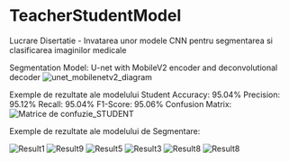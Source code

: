 # TeacherStudentModel
Lucrare Disertatie - Invatarea unor modele CNN pentru segmentarea si clasificarea imaginilor medicale

Segmentation Model: U-net with MobileV2 encoder and deconvolutional decoder
![unet_mobilenetv2_diagram](https://github.com/user-attachments/assets/dfb7b899-5f95-4906-ba25-e9fb812e6aa9)

Exemple de rezultate ale modelului Student
Accuracy: 95.04%
Precision: 95.12%
Recall: 95.04%
F1-Score: 95.06%
Confusion Matrix:
![Matrice de confuzie_STUDENT](https://github.com/user-attachments/assets/bb959f58-01e9-4335-9b62-a282c74d0ed7)

Exemple de rezultate ale modelului de Segmentare:

![Result1](https://github.com/user-attachments/assets/52f16ca0-c4fe-4369-a897-14ae219e29c0)
![Result9](https://github.com/user-attachments/assets/92745628-af7d-4e77-a95d-8e9e707fefde)
![Result5](https://github.com/user-attachments/assets/c162a1f9-5b71-4be7-9d14-514f287457d5)
![Result3](https://github.com/user-attachments/assets/d0c94fa4-9182-45fe-9a24-7bc5e37875ea)
![Result8](https://github.com/user-attachments/assets/867cdb79-835e-4148-aa3a-27b66476271e)
![Result8](https://github.com/user-attachments/assets/4de46ac2-3849-4ad7-aef5-1b7aec8d1132)
